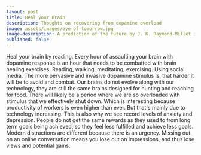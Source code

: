 ```yaml
---
layout: post
title: Heal your Brain
description: Thoughts on recovering from dopamine overload
image: assets/images/eye-of-tomorrow.jpg
image-description: A prediction of the future by J. K. Raymond-Millet in film Télévision Oeil de Demain ("Television Eye of Tomorrow")
published: false
---
```


Heal your brain by reading. Every hour of assaulting your brain with dopamine response is an hour that needs to be combatted with brain healing exercises. Reading, walking, meditating, exercising. Using social media. The more pervasive and invasive dopamine stimulus is, that harder it will be to avoid and combat. Our brains do not evolve along with our technology, they are still the same brains designed for hunting and reaching for food. There will likely be a period where we are so overloaded with stimulus that we effectively shut down. Which is interesting because productivity of workers is even higher than ever. But that's mainly due to technology increasing.  This is also why we see record levels of anxiety and depression. People do not get the same rewards as they used to from long term goals being achieved, so they feel less fulfilled and achieve less goals. Modern distractions are different because there is an urgency. Missing out on an online conversation means you lose out on impressions, and thus lose views and potential gains.

